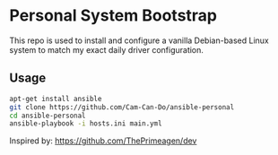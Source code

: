 # Personal System Bootstrap
This repo is used to install and configure a vanilla Debian-based Linux system to match my exact daily driver configuration.

## Usage
```bash
apt-get install ansible
git clone https://github.com/Cam-Can-Do/ansible-personal
cd ansible-personal
ansible-playbook -i hosts.ini main.yml
```

Inspired by: https://github.com/ThePrimeagen/dev